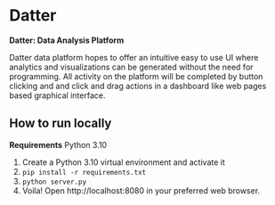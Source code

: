 # Datter

**Datter: Data Analysis Platform**

Datter data platform hopes to offer an intuitive easy to use UI where analytics and visualizations can be generated without the need for programming. All activity on the platform will be completed by button clicking and and click and drag actions in a dashboard like web pages based graphical interface.

## How to run locally

**Requirements** Python 3.10

1. Create a Python 3.10 virtual environment and activate it
2. `pip install -r requirements.txt`
3. `python server.py`
4. Voila! Open http://localhost:8080 in your preferred web browser.
